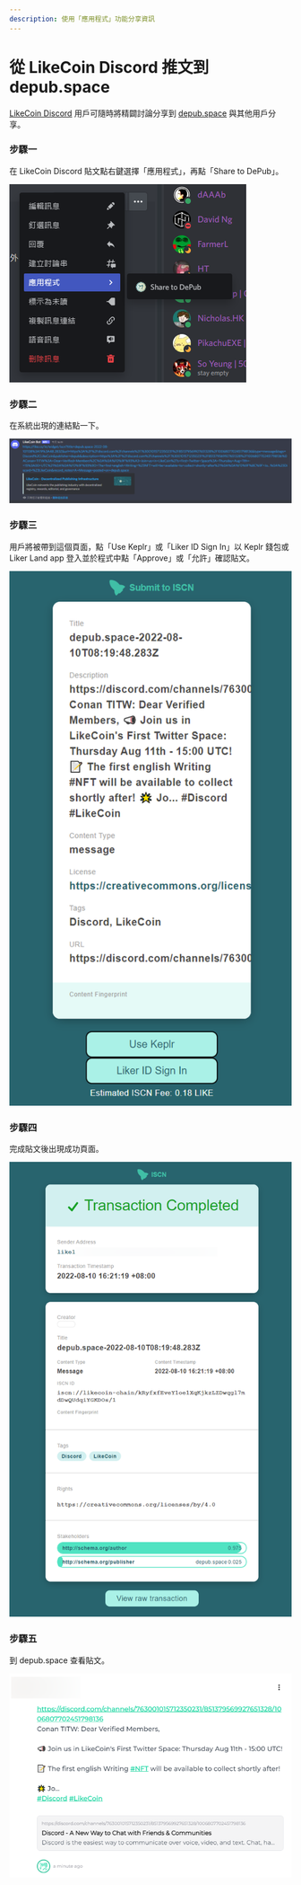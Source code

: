 ```yaml
---
description: 使用「應用程式」功能分享資訊
---
```


# 從 LikeCoin Discord 推文到 depub.space

[LikeCoin Discord](https://discord.gg/likecoin) 用戶可隨時將精闢討論分享到 [depub.space](./) 與其他用戶分享。

### 步驟一

在 LikeCoin Discord 貼文點右鍵選擇「應用程式」，再點「Share to DePub」。

![](<../../.gitbook/assets/discord depub.space 01.png>)

### 步驟二

在系統出現的連結點一下。

![](<../../.gitbook/assets/discord depub.space 02.png>)

### 步驟三

用戶將被帶到這個頁面，點「Use Keplr」或「Liker ID Sign In」以 Keplr 錢包或 Liker Land app 登入並於程式中點「Approve」或「允許」確認貼文。

![](<../../.gitbook/assets/discord depub.space 03.png>)

### 步驟四

完成貼文後出現成功頁面。

![](<../../.gitbook/assets/discord depub.space 04.png>)

### 步驟五

到 depub.space 查看貼文。

![](<../../.gitbook/assets/discord depub.space 05.png>)
